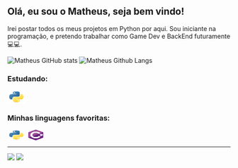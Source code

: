 ## Olá, eu sou o Matheus, seja bem vindo!

Irei postar todos os meus projetos em Python
por aqui.
Sou iniciante na programação, e pretendo trabalhar como Game Dev e BackEnd futuramente 💻💻.

![Matheus GitHub stats](https://github-readme-stats.vercel.app/api?username=Matheusjeffer&show_icons=true&theme=dark&count_private=False)
![Matheus Github Langs](https://github-readme-stats.vercel.app/api/top-langs/?username=MatheusJeffer&theme=dark&layout=compact)



<h3>Estudando:</h3>
<div> 
  <img align="center" alt="Math-Python" height="30" width="40" src="https://raw.githubusercontent.com/devicons/devicon/master/icons/python/python-original.svg"> 
  
<div/> 



<h3>Minhas linguagens favoritas:</h3>
<div> 
  <img align="center" alt="Math-Python" height="25" width="40" src="https://raw.githubusercontent.com/devicons/devicon/master/icons/python/python-original.svg"> 
 <img align="center" alt="Csharp" height="25"
  width="40" src="https://raw.githubusercontent.com/devicons/devicon/master/icons/csharp/csharp-original.svg">
          
  
</div> 
<hr>

<div> 

  <a href = "mailto:matherthentic@gmail.com"><img src="https://img.shields.io/badge/-Gmail-%23333?style=for-the-badge&logo=gmail&logoColor=white" target="_blank"></a>
  <a href="https://www.linkedin.com/in/matheus-jefferson-049b53270/" target="_blank"><img src="https://img.shields.io/badge/-LinkedIn-%230077B5?style=for-the-badge&logo=linkedin&logoColor=white" target="_blank"></a> 
  
</div>

